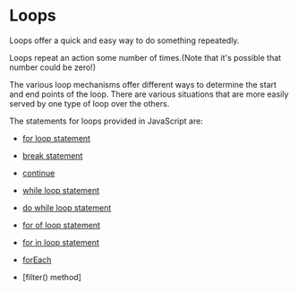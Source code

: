 # Loops

Loops offer a quick and easy way to do something repeatedly.

Loops repeat an action some number of times.(Note that it's possible that number could be zero!)

The various loop mechanisms offer different ways to determine the start and end points of the loop. There are various situations that are more easily served by one type of loop over the others.

The statements for loops provided in JavaScript are:

- [for loop statement](https://github.com/reachbheru/learn-js/blob/main/Basics/Loops/for_loop.md)

- [break statement](https://github.com/reachbheru/learn-js/blob/main/Basics/Loops/break_statement.md)

- [continue](https://github.com/reachbheru/learn-js/blob/main/Basics/Loops/continue_statement.md)

- [while loop statement](https://github.com/reachbheru/learn-js/blob/main/Basics/Loops/while_loop.md)

- [do while loop statement](https://github.com/reachbheru/learn-js/blob/main/Basics/Loops/do_while_loop.md)

- [for of loop statement](https://github.com/reachbheru/learn-js/blob/main/Basics/Loops/for_of.md)

- [for in loop statement](https://github.com/reachbheru/learn-js/blob/main/Basics/Loops/for_in.md)

- [forEach](https://github.com/reachbheru/learn-js/blob/main/Basics/Loops/forEach.md)

- [filter() method]

